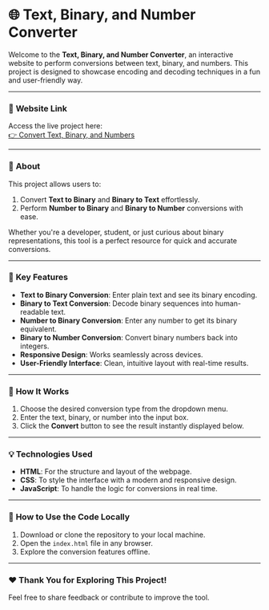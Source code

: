 # 🌐 **Text, Binary, and Number Converter**

Welcome to the **Text, Binary, and Number Converter**, an interactive website to perform conversions between text, binary, and numbers. This project is designed to showcase encoding and decoding techniques in a fun and user-friendly way.

---

### 🔗 **Website Link**  
Access the live project here:  
[👉 Convert Text, Binary, and Numbers](https://omvijaysharma.github.io/Text-to-binary-and-binary-to-text/)  

---

### 📜 **About**  
This project allows users to:  
1. Convert **Text to Binary** and **Binary to Text** effortlessly.  
2. Perform **Number to Binary** and **Binary to Number** conversions with ease.  

Whether you're a developer, student, or just curious about binary representations, this tool is a perfect resource for quick and accurate conversions.

---

### 📂 **Key Features**  
- **Text to Binary Conversion**: Enter plain text and see its binary encoding.  
- **Binary to Text Conversion**: Decode binary sequences into human-readable text.  
- **Number to Binary Conversion**: Enter any number to get its binary equivalent.  
- **Binary to Number Conversion**: Convert binary numbers back into integers.  
- **Responsive Design**: Works seamlessly across devices.  
- **User-Friendly Interface**: Clean, intuitive layout with real-time results.  

---

### 📘 **How It Works**  
1. Choose the desired conversion type from the dropdown menu.  
2. Enter the text, binary, or number into the input box.  
3. Click the **Convert** button to see the result instantly displayed below.  

---

### 💡 **Technologies Used**  
- **HTML**: For the structure and layout of the webpage.  
- **CSS**: To style the interface with a modern and responsive design.  
- **JavaScript**: To handle the logic for conversions in real time.  

---

### 🚀 **How to Use the Code Locally**  
1. Download or clone the repository to your local machine.  
2. Open the `index.html` file in any browser.  
3. Explore the conversion features offline.

---

### ❤️ **Thank You for Exploring This Project!**  
Feel free to share feedback or contribute to improve the tool.